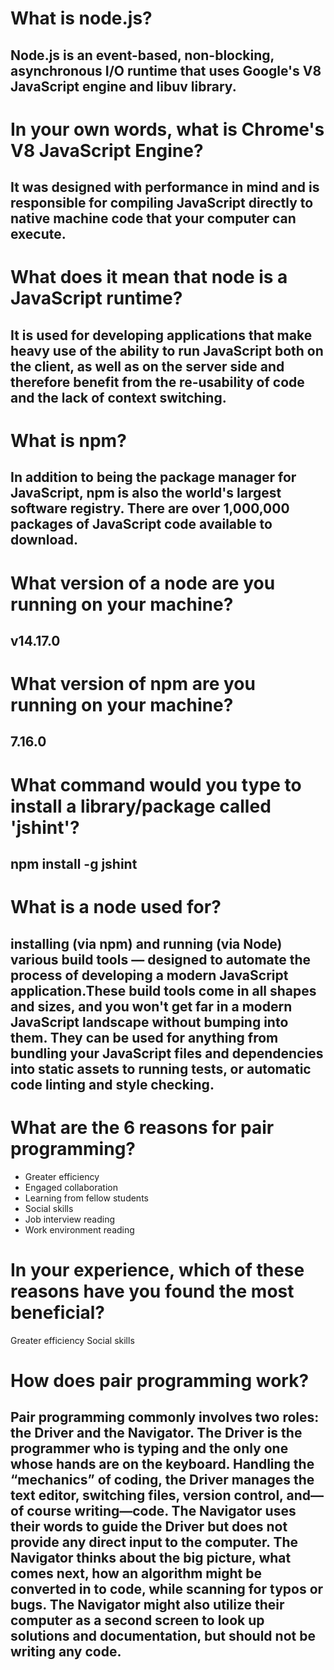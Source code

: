 # What is node.js?
## Node.js is an event-based, non-blocking, asynchronous I/O runtime that uses Google's V8 JavaScript engine and libuv library.
# In your own words, what is Chrome's V8 JavaScript Engine?
## It was designed with performance in mind and is responsible for compiling JavaScript directly to native machine code that your computer can execute.
# What does it mean that node is a JavaScript runtime?
## It is used for developing applications that make heavy use of the ability to run JavaScript both on the client, as well as on the server side and therefore benefit from the re-usability of code and the lack of context switching.
# What is npm?
## In addition to being the package manager for JavaScript, npm is also the world's largest software registry. There are over 1,000,000 packages of JavaScript code available to download.
# What version of a node are you running on your machine?
## v14.17.0
# What version of npm are you running on your machine?
## 7.16.0
# What command would you type to install a library/package called 'jshint'?
## npm install -g jshint
# What is a node used for?
## installing (via npm) and running (via Node) various build tools — designed to automate the process of developing a modern JavaScript application.These build tools come in all shapes and sizes, and you won't get far in a modern JavaScript landscape without bumping into them. They can be used for anything from bundling your JavaScript files and dependencies into static assets to running tests, or automatic code linting and style checking.


# What are the 6 reasons for pair programming?
* Greater efficiency
* Engaged collaboration
* Learning from fellow students
* Social skills
* Job interview reading
* Work environment reading
# In your experience, which of these reasons have you found the most beneficial?
Greater efficiency
Social skills
# How does pair programming work?
##  Pair programming commonly involves two roles: the Driver and the Navigator. The Driver is the programmer who is typing and the only one whose hands are on the keyboard. Handling the “mechanics” of coding, the Driver manages the text editor, switching files, version control, and—of course writing—code. The Navigator uses their words to guide the Driver but does not provide any direct input to the computer. The Navigator thinks about the big picture, what comes next, how an algorithm might be converted in to code, while scanning for typos or bugs. The Navigator might also utilize their computer as a second screen to look up solutions and documentation, but should not be writing any code.